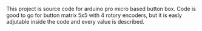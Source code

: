 This project is source code for arduino pro micro based button box.
Code is good to go for button matrix 5x5 with 4 rotory encoders,
but it is easly adjutable inside the code and every value is described.
